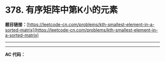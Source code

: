 # 378. 有序矩阵中第K小的元素

**题目链接：**[https://leetcode-cn.com/problems/kth-smallest-element-in-a-sorted-matrix](https://leetcode-cn.com/problems/kth-smallest-element-in-a-sorted-matrix)

---

<Cards card="leetcode_378_kth-smallest-element-in-a-sorted-matrix"></Cards>

---

**AC 代码：**

```java

```